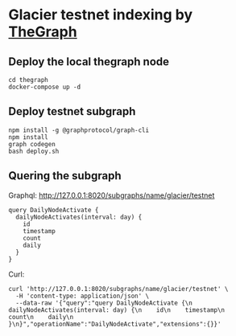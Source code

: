 # Glacier testnet indexing by [TheGraph](https://github.com/graphprotocol/graph-node)

## Deploy the local thegraph node

```
cd thegraph
docker-compose up -d
```

## Deploy testnet subgraph

```
npm install -g @graphprotocol/graph-cli
npm install
graph codegen
bash deploy.sh
```

## Quering the subgraph

Graphql: http://127.0.0.1:8020/subgraphs/name/glacier/testnet

```
query DailyNodeActivate {
  dailyNodeActivates(interval: day) {
    id
    timestamp
    count
    daily
  }
}
```

Curl:
```
curl 'http://127.0.0.1:8020/subgraphs/name/glacier/testnet' \
  -H 'content-type: application/json' \
  --data-raw '{"query":"query DailyNodeActivate {\n  dailyNodeActivates(interval: day) {\n    id\n    timestamp\n    count\n    daily\n  }\n}","operationName":"DailyNodeActivate","extensions":{}}'
```